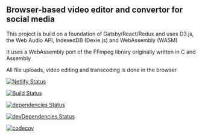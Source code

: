 ## Browser-based video editor and convertor for social media

This project is build on a foundation of Gatsby/React/Redux and uses D3.js, the Web Audio API, IndexedDB (Dexie.js) and WebAssembly (WASM)

It uses a WebAssembly port of the FFmpeg library originally written in C and Assembly

All file uploads, video editing and transcoding is done in the browser

[![Netlify Status](https://api.netlify.com/api/v1/badges/91bc8403-94e3-4781-97ae-050018b409d4/deploy-status)](https://app.netlify.com/sites/musing-kalam-86af59/deploys)

[![Build Status](https://travis-ci.com/TCotton/Online-Browser-Video-Editor.svg?branch=master)](https://travis-ci.com/TCotton/Online-Browser-Video-Editor)

[![dependencies Status](https://status.david-dm.org/gh/TCotton/Online-Browser-Video-Editor.svg)](https://david-dm.org/TCotton/Online-Browser-Video-Editor)

[![devDependencies Status](https://status.david-dm.org/gh/TCotton/Online-Browser-Video-Editor.svg?type=dev)](https://david-dm.org/TCotton/Online-Browser-Video-Editor?type=dev)

[![codecov](https://codecov.io/gh/TCotton/Online-Browser-Video-Editor/branch/master/graph/badge.svg?token=27XUSXN6B3)](https://codecov.io/gh/TCotton/Online-Browser-Video-Editor)
